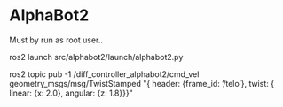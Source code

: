 # AlphaBot2

Must by run as root user..

ros2 launch src/alphabot2/launch/alphabot2.py

ros2 topic pub -1 /diff_controller_alphabot2/cmd_vel geometry_msgs/msg/TwistStamped "{ header: {frame_id: ’/telo’}, twist: { linear: {x: 2.0}, angular: {z: 1.8}}}"
